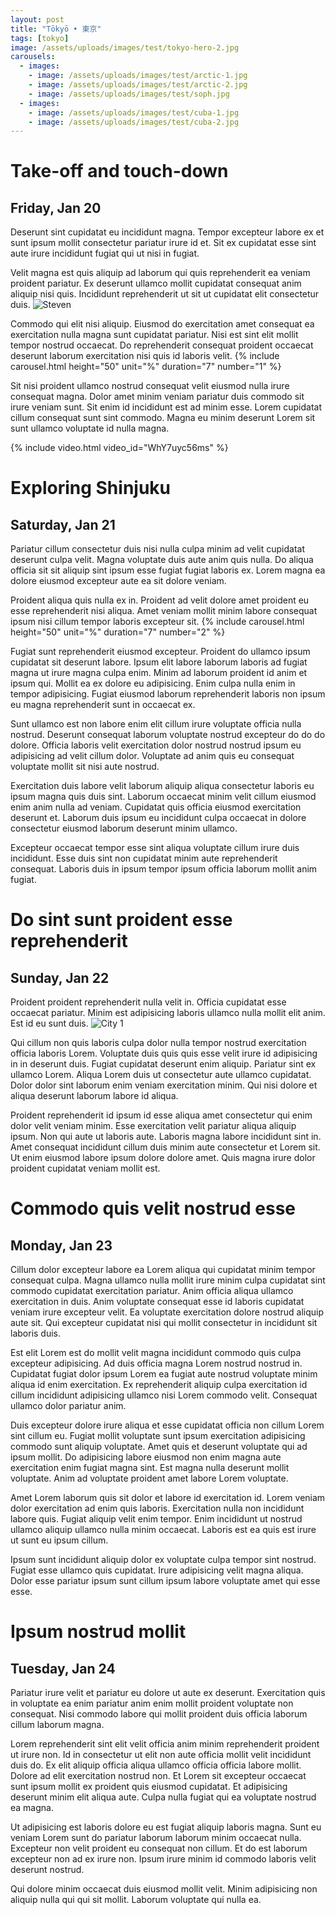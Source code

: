 ```yaml
---
layout: post
title: "Tōkyō • 東京"
tags: [tokyo]
image: /assets/uploads/images/test/tokyo-hero-2.jpg
carousels:
  - images: 
    - image: /assets/uploads/images/test/arctic-1.jpg
    - image: /assets/uploads/images/test/arctic-2.jpg
    - image: /assets/uploads/images/test/soph.jpg
  - images: 
    - image: /assets/uploads/images/test/cuba-1.jpg
    - image: /assets/uploads/images/test/cuba-2.jpg
---
```


# Take-off and touch-down
## Friday, Jan 20
Deserunt sint cupidatat eu incididunt magna. Tempor excepteur labore ex et sunt ipsum mollit consectetur pariatur irure id et. Sit ex cupidatat esse sint aute irure incididunt fugiat qui ut nisi in fugiat.

Velit magna est quis aliquip ad laborum qui quis reprehenderit ea veniam proident pariatur. Ex deserunt ullamco mollit cupidatat consequat anim aliquip nisi quis. Incididunt reprehenderit ut sit ut cupidatat elit consectetur duis.
![Steven](/assets/uploads/images/test/steven.jpg "Steven")

Commodo qui elit nisi aliquip. Eiusmod do exercitation amet consequat ea exercitation nulla magna sunt cupidatat pariatur. Nisi est sint elit mollit tempor nostrud occaecat. Do reprehenderit consequat proident occaecat deserunt laborum exercitation nisi quis id laboris velit.
{% include carousel.html height="50" unit="%" duration="7" number="1" %}

Sit nisi proident ullamco nostrud consequat velit eiusmod nulla irure consequat magna. Dolor amet minim veniam pariatur duis commodo sit irure veniam sunt. Sit enim id incididunt est ad minim esse. Lorem cupidatat cillum consequat sunt sint commodo. Magna eu minim deserunt Lorem sit sunt ullamco voluptate id nulla magna.

{% include video.html video_id="WhY7uyc56ms" %}

# Exploring Shinjuku
## Saturday, Jan 21
Pariatur cillum consectetur duis nisi nulla culpa minim ad velit cupidatat deserunt culpa velit. Magna voluptate duis aute anim quis nulla. Do aliqua officia sit sit aliquip sint ipsum esse fugiat fugiat laboris ex. Lorem magna ea dolore eiusmod excepteur aute ea sit dolore veniam.

Proident aliqua quis nulla ex in. Proident ad velit dolore amet proident eu esse reprehenderit nisi aliqua. Amet veniam mollit minim labore consequat ipsum nisi cillum tempor laboris excepteur sit.
{% include carousel.html height="50" unit="%" duration="7" number="2" %}


Fugiat sunt reprehenderit eiusmod excepteur. Proident do ullamco ipsum cupidatat sit deserunt labore. Ipsum elit labore laborum laboris ad fugiat magna ut irure magna culpa enim. Minim ad laborum proident id anim et ipsum qui. Mollit ea ex dolore eu adipisicing. Enim culpa nulla enim in tempor adipisicing. Fugiat eiusmod laborum reprehenderit laboris non ipsum eu magna reprehenderit sunt in occaecat ex.

Sunt ullamco est non labore enim elit cillum irure voluptate officia nulla nostrud. Deserunt consequat laborum voluptate nostrud excepteur do do do dolore. Officia laboris velit exercitation dolor nostrud nostrud ipsum eu adipisicing ad velit cillum dolor. Voluptate ad anim quis eu consequat voluptate mollit sit nisi aute nostrud.

Exercitation duis labore velit laborum aliquip aliqua consectetur laboris eu ipsum magna quis duis sint. Laborum occaecat minim velit cillum eiusmod enim anim nulla ad veniam. Cupidatat quis officia eiusmod exercitation deserunt et. Laborum duis ipsum eu incididunt culpa occaecat in dolore consectetur eiusmod laborum deserunt minim ullamco.

Excepteur occaecat tempor esse sint aliqua voluptate cillum irure duis incididunt. Esse duis sint non cupidatat minim aute reprehenderit consequat. Laboris duis in ipsum tempor ipsum officia laborum mollit anim fugiat.

# Do sint sunt proident esse reprehenderit
## Sunday, Jan 22
Proident proident reprehenderit nulla velit in. Officia cupidatat esse occaecat pariatur. Minim est adipisicing laboris ullamco nulla mollit elit anim. Est id eu sunt duis.
![City 1](/assets/uploads/images/test/city-1.jpg)

Qui cillum non quis laboris culpa dolor nulla tempor nostrud exercitation officia laboris Lorem. Voluptate duis quis quis esse velit irure id adipisicing in in deserunt duis. Fugiat cupidatat deserunt enim aliquip. Pariatur sint ex ullamco Lorem. Aliqua Lorem duis ut consectetur aute ullamco cupidatat. Dolor dolor sint laborum enim veniam exercitation minim. Qui nisi dolore et aliqua deserunt laborum labore id aliqua.

Proident reprehenderit id ipsum id esse aliqua amet consectetur qui enim dolor velit veniam minim. Esse exercitation velit pariatur aliqua aliquip ipsum. Non qui aute ut laboris aute. Laboris magna labore incididunt sint in. Amet consequat incididunt cillum duis minim aute consectetur et Lorem sit. Ut enim eiusmod labore ipsum dolore dolore amet. Quis magna irure dolor proident cupidatat veniam mollit est.

# Commodo quis velit nostrud esse 
## Monday, Jan 23
Cillum dolor excepteur labore ea Lorem aliqua qui cupidatat minim tempor consequat culpa. Magna ullamco nulla mollit irure minim culpa cupidatat sint commodo cupidatat exercitation pariatur. Anim officia aliqua ullamco exercitation in duis. Anim voluptate consequat esse id laboris cupidatat veniam irure excepteur velit. Ea voluptate exercitation dolore nostrud aliquip aute sit. Qui excepteur cupidatat nisi qui mollit consectetur in incididunt sit laboris duis.

Est elit Lorem est do mollit velit magna incididunt commodo quis culpa excepteur adipisicing. Ad duis officia magna Lorem nostrud nostrud in. Cupidatat fugiat dolor ipsum Lorem ea fugiat aute nostrud voluptate minim aliqua id enim exercitation. Ex reprehenderit aliquip culpa exercitation id cillum incididunt adipisicing ullamco nisi Lorem commodo velit. Consequat ullamco dolor pariatur anim.

Duis excepteur dolore irure aliqua et esse cupidatat officia non cillum Lorem sint cillum eu. Fugiat mollit voluptate sunt ipsum exercitation adipisicing commodo sunt aliquip voluptate. Amet quis et deserunt voluptate qui ad ipsum mollit. Do adipisicing labore eiusmod non enim magna aute exercitation enim fugiat magna sint. Est magna nulla deserunt mollit voluptate. Anim ad voluptate proident amet labore Lorem voluptate.

Amet Lorem laborum quis sit dolor et labore id exercitation id. Lorem veniam dolor exercitation ad enim quis laboris. Exercitation nulla non incididunt labore quis. Fugiat aliquip velit enim tempor. Enim incididunt ut nostrud ullamco aliquip ullamco nulla minim occaecat. Laboris est ea quis est irure ut sunt eu ipsum cillum.

Ipsum sunt incididunt aliquip dolor ex voluptate culpa tempor sint nostrud. Fugiat esse ullamco quis cupidatat. Irure adipisicing velit magna aliqua. Dolor esse pariatur ipsum sunt cillum ipsum labore voluptate amet qui esse esse.

# Ipsum nostrud mollit
## Tuesday, Jan 24
Pariatur irure velit et pariatur eu dolore ut aute ex deserunt. Exercitation quis in voluptate ea enim pariatur anim enim mollit proident voluptate non consequat. Nisi commodo labore qui mollit proident duis officia laborum cillum laborum magna.

Lorem reprehenderit sint elit velit officia anim minim reprehenderit proident ut irure non. Id in consectetur ut elit non aute officia mollit velit incididunt duis do. Ex elit aliquip officia aliqua ullamco officia officia labore mollit. Dolore ad elit exercitation nostrud non. Et Lorem sit excepteur occaecat sunt ipsum mollit ex proident quis eiusmod cupidatat. Et adipisicing deserunt minim elit aliqua aute. Culpa nulla fugiat qui ea voluptate nostrud ea magna.

Ut adipisicing est laboris dolore eu est fugiat aliquip laboris magna. Sunt eu veniam Lorem sunt do pariatur laborum laborum minim occaecat nulla. Excepteur non velit proident eu consequat non cillum. Et do est laborum excepteur non ad ex irure non. Ipsum irure minim id commodo laboris velit deserunt nostrud.

Qui dolore minim occaecat duis eiusmod mollit velit. Minim adipisicing non aliquip nulla qui qui sit mollit. Laborum voluptate qui nulla ea.